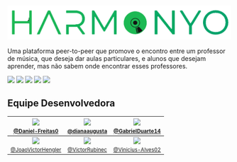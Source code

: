 
![Logo](https://raw.githubusercontent.com/Harmon-yo/.github/main/Logo-Harmonyo.png)


Uma plataforma peer-to-peer que promove o encontro entre um professor de música, que deseja dar aulas particulares, e alunos que desejam aprender, mas não sabem onde encontrar esses professores.
<div>
<img src="https://img.shields.io/badge/HTML5-E34F26?style=for-the-badge&logo=html5&logoColor=white" target="_blank">
<img src="https://img.shields.io/badge/CSS3-1572B6?style=for-the-badge&logo=css3&logoColor=white">
<img src="https://img.shields.io/badge/JavaScript-323330?style=for-the-badge&logo=javascript&logoColor=F7DF1E" target="_blank">
<img src="https://img.shields.io/badge/Java-ED8B00?style=for-the-badge&logo=java&logoColor=white">
<img src="https://img.shields.io/badge/Spring-6DB33F?style=for-the-badge&logo=spring&logoColor=white">
</div>

## Equipe Desenvolvedora

| [<img src="https://avatars.githubusercontent.com/Daniel-Freitas0" width="115"><br><small>@Daniel-Freitas0</small>](https://github.com/Daniel-Freitas0) | [<img src="https://avatars.githubusercontent.com/dianaaugusta" width="115"><br><small>@dianaaugusta</small>](https://github.com/dianaaugusta) | [<img src="https://avatars.githubusercontent.com/GabrielDuarte14" width="115"><br><small>@GabrielDuarte14</small>](https://github.com/GabrielDuarte14) 
| :---: | :---: | :---: |
| [<img src="https://avatars.githubusercontent.com/JoaoVictorHengler" width="115"><br><small>@JoaoVictorHengler</small>](https://github.com/JoaoVictorHengler) | [<img src="https://avatars.githubusercontent.com/VictorRubinec" width="115"><br><small>@VictorRubinec</small>](https://github.com/VictorRubinec) | [<img src="https://avatars.githubusercontent.com/Vinicius-Alves02" width="115"><br><small>@Vinicius-Alves02</small>](https://github.com/Vinicius-Alves02)
 
